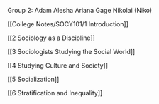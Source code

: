 Group 2:
Adam
Alesha
Ariana
Gage
Nikolai (Niko)

[[College Notes/SOCY101/1 Introduction]]

[[2 Sociology as a Discipline]]

[[3 Sociologists Studying the Social World]]

[[4 Studying Culture and Society]]

[[5 Socialization]]

[[6 Stratification and Inequality]]